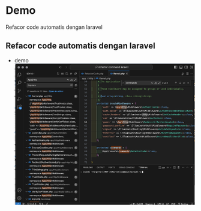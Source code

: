 # Demo
Refacor code automatis dengan laravel

## Refacor code automatis dengan laravel

* demo
![demo](public/demo.png)


